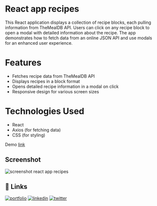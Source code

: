 # React app recipes
This React application displays a collection of recipe blocks, each pulling information from TheMealDB API. Users can click on any recipe block to open a modal with detailed information about the recipe. The app demonstrates how to fetch data from an online JSON API and use modals for an enhanced user experience.

# Features
* Fetches recipe data from TheMealDB API
* Displays recipes in a block format
* Opens detailed recipe information in a modal on click
* Responsive design for various screen sizes

# Technologies Used
* React
* Axios (for fetching data)
* CSS (for styling)

Demo [link](https://react-app-recipes-01.netlify.app/)

## Screenshot

![screenshot react app recipes ](https://irwinborjas.com/wp-content/uploads/2024/09/recipes_app.jpg)

## 🔗 Links
[![portfolio](https://img.shields.io/badge/my_portfolio-000?style=for-the-badge&logo=ko-fi&logoColor=white)](https://irwinborjas.com/)
[![linkedin](https://img.shields.io/badge/linkedin-0A66C2?style=for-the-badge&logo=linkedin&logoColor=white)](https://www.linkedin.com/in/irwingb)
[![twitter](https://img.shields.io/badge/twitter-1DA1F2?style=for-the-badge&logo=twitter&logoColor=white)](http://twitter.com/irwingb)
